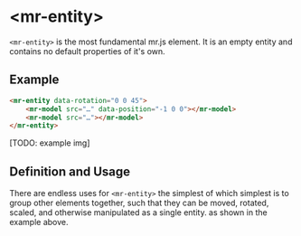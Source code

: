 # &lt;mr-entity&gt;

`<mr-entity>` is the most fundamental mr.js element. It is an empty entity and contains no default properties of it's own.

## Example

```html
<mr-entity data-rotation="0 0 45">
    <mr-model src="…" data-position="-1 0 0"></mr-model>
    <mr-model src="…"></mr-model>
</mr-entity>
```

\[TODO: example img\]

## Definition and Usage

There are endless uses for `<mr-entity>` the simplest of which simplest is to group other elements together, such that they can be moved, rotated, scaled, and otherwise manipulated as a single entity. as shown in the example above.
